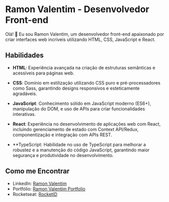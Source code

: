 # Ramon Valentim - Desenvolvedor Front-end

Olá! 👋 Eu sou Ramon Valentim, um desenvolvedor front-end apaixonado por criar interfaces web incríveis utilizando HTML, CSS, JavaScript e React.

## Habilidades

- **HTML**: Experiência avançada na criação de estruturas semânticas e acessíveis para páginas web.
  
- **CSS**: Domínio em estilização utilizando CSS puro e pré-processadores como Sass, garantindo designs responsivos e esteticamente agradáveis.
  
- **JavaScript**: Conhecimento sólido em JavaScript moderno (ES6+), manipulação do DOM, e uso de APIs para criar funcionalidades interativas.
  
- **React**: Experiência no desenvolvimento de aplicações web com React, incluindo gerenciamento de estado com Context API/Redux, componentização e integração com APIs REST.

- **TypeScript: Habilidade no uso de TypeScript para melhorar a robustez e a manutenção do código JavaScript, garantindo maior segurança e produtividade no desenvolvimento.

## Como me Encontrar

- LinkedIn: [Ramon Valentim ](https://www.linkedin.com/in/ramonvalentim88/)
- Portfólio: [Ramon Valentim Portfolio](https://portfolio-nine-neon-58.vercel.app/)
- Rocketseat: [RocketID](https://app.rocketseat.com.br/rocketid/ramon-valentim-da-silva-08422)
